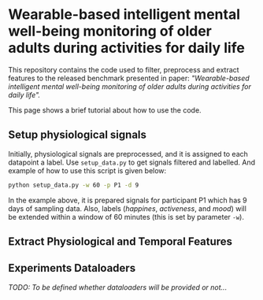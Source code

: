 # Wearable-based intelligent mental well-being monitoring of older adults during activities for daily life

This repository contains the code used to filter, preprocess and extract features to the released benchmark presented 
in paper: *"Wearable-based intelligent mental well-being monitoring of older adults during activities for daily life".*

This page shows a brief tutorial about how to use the code.

## Setup physiological signals
Initially, physiological signals are preprocessed, and it is assigned to each datapoint a label. Use `setup_data.py` to 
get signals filtered and labelled. And example of how to use this script is given below: 
  ```sh
  python setup_data.py -w 60 -p P1 -d 9
  ```
In the example above, it is prepared signals for participant P1 which has 9 days of sampling data. Also, labels 
(_happines_, _activeness_, and _mood_) will be extended within a window of 60 minutes (this is set by parameter `-w`).

## Extract Physiological and Temporal Features 


## Experiments Dataloaders 
 *TODO: To be defined whether dataloaders will be provided or not...*

